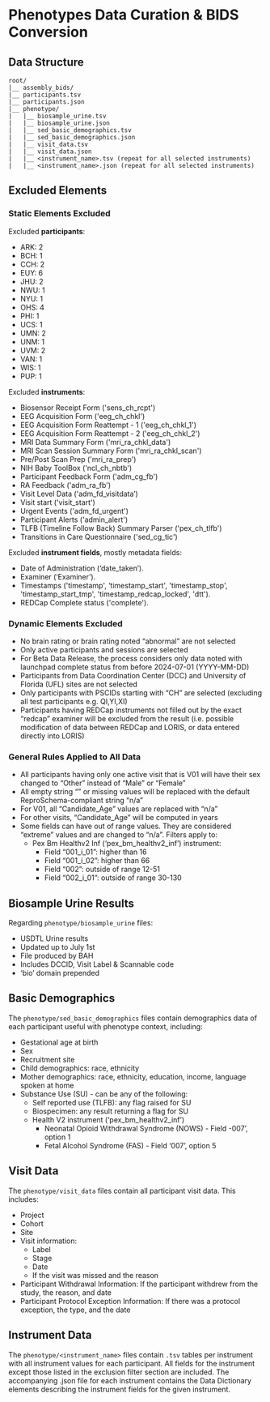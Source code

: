 # Phenotypes Data Curation & BIDS Conversion

## Data Structure
```
root/
|__ assembly_bids/
|__ participants.tsv
|__ participants.json
|__ phenotype/
|   |__ biosample_urine.tsv
|   |__ biosample_urine.json
|   |__ sed_basic_demographics.tsv
|   |__ sed_basic_demographics.json
|   |__ visit_data.tsv
|   |__ visit_data.json
|   |__ <instrument_name>.tsv (repeat for all selected instruments)
|   |__ <instrument_name>.json (repeat for all selected instruments)
```
## Excluded Elements
### Static Elements Excluded
Excluded **participants**:

- ARK: 2  
- BCH: 1  
- CCH: 2  
- EUY: 6  
- JHU: 2  
- NWU: 1  
- NYU: 1  
- OHS: 4  
- PHI: 1  
- UCS: 1  
- UMN: 2  
- UNM: 1  
- UVM: 2  
- VAN: 1  
- WIS: 1  
- PUP: 1

Excluded **instruments**:

- Biosensor Receipt Form ('sens_ch_rcpt')  
- EEG Acquisition Form ('eeg_ch_chkl')  
- EEG Acquisition Form Reattempt - 1 ('eeg_ch_chkl_1')  
- EEG Acquisition Form Reattempt - 2 ('eeg_ch_chkl_2')  
- MRI Data Summary Form ('mri_ra_chkl_data')  
- MRI Scan Session Summary Form ('mri_ra_chkl_scan')  
- Pre/Post Scan Prep ('mri_ra_prep')  
- NIH Baby ToolBox ('ncl_ch_nbtb')  
- Participant Feedback Form ('adm_cg_fb')  
- RA Feedback ('adm_ra_fb')  
- Visit Level Data ('adm_fd_visitdata’)  
- Visit start ('visit_start')  
- Urgent Events ('adm_fd_urgent')  
- Participant Alerts ('admin_alert')  
- TLFB (Timeline Follow Back) Summary Parser ('pex_ch_tlfb')  
- Transitions in Care Questionnaire ('sed_cg_tic')

Excluded **instrument fields**, mostly metadata fields:

- Date of Administration (‘date_taken’).  
- Examiner (‘Examiner’).  
- Timestamps ('timestamp', ‘timestamp_start', 'timestamp_stop', 'timestamp_start_tmp', 'timestamp_redcap_locked', 'dtt').  
- REDCap Complete status ('complete').

### Dynamic Elements Excluded

- No brain rating or brain rating noted “abnormal” are not selected  
- Only active participants and sessions are selected  
- For Beta Data Release, the process considers only data noted with launchpad complete status from before 2024-07-01 (YYYY-MM-DD)  
- Participants from Data Coordination Center (DCC) and University of Florida (UFL) sites are not selected  
- Only participants with PSCIDs starting with “CH” are selected (excluding all test participants e.g. QI,YI,XI)  
- Participants having REDCap instruments not filled out by the exact “redcap” examiner will be excluded from the result (i.e. possible modification of data between REDCap and LORIS, or data entered directly into LORIS)

### General Rules Applied to All Data

- All participants having only one active visit that is V01 will have their sex changed to “Other” instead of “Male” or “Female”  
- All empty string “” or missing values will be replaced with the default ReproSchema-compliant string “n/a”  
- For V01, all “Candidate_Age” values are replaced with “n/a”  
- For other visits, “Candidate_Age” will be computed in years  
- Some fields can have out of range values. They are considered “extreme” values and are changed to “n/a”. Filters apply to:  
   - Pex Bm Healthv2 Inf (‘pex_bm_healthv2_inf’) instrument:  
      - Field “001_i_01”: higher than 16  
      - Field “001_i_02”: higher than 66  
      - Field “002”: outside of range 12-51  
      - Field “002_i_01”: outside of range 30-130

## Biosample Urine Results
Regarding `phenotype/biosample_urine` files:

- USDTL Urine results   
- Updated up to July 1st  
- File produced by BAH  
- Includes DCCID, Visit Label & Scannable code  
- ‘bio’ domain prepended

## Basic Demographics
The `phenotype/sed_basic_demographics` files contain demographics data of each participant useful with phenotype context, including:

- Gestational age at birth  
- Sex  
- Recruitment site  
- Child demographics: race, ethnicity  
- Mother demographics: race, ethnicity, education, income, language spoken at home  
- Substance Use (SU) - can be any of the following:  
  - Self reported use (TLFB): any flag raised for SU  
  - Biospecimen: any result returning a flag for SU  
  - Health V2 instrument (‘pex_bm_healthv2_inf’)
      - Neonatal Opioid Withdrawal Syndrome (NOWS) - Field -007’, option 1  
      - Fetal Alcohol Syndrome (FAS) - Field ‘007’, option 5
      
## Visit Data
The `phenotype/visit_data` files contain all participant visit data. This includes:

- Project  
- Cohort  
- Site 
- Visit information:  
   - Label  
   - Stage  
   - Date  
   - If the visit was missed and the reason  
- Participant Withdrawal Information: If the participant withdrew from the study, the reason, and date  
- Participant Protocol Exception Information: If there was a protocol exception, the type, and the date

## Instrument Data
The `phenotype/<instrument_name>` files contain `.tsv` tables per instrument with all instrument values for each participant. All fields for the instrument except those listed in the exclusion filter section are included. The accompanying .json file for each instrument contains the Data Dictionary elements describing the instrument fields for the given instrument. 
